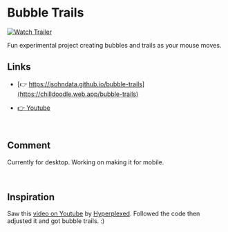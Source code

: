 # Bubble Trails
[![Watch Trailer](./src/readme-bubble-trails.gif)](https://chilldoodle.web.app/bubble-trails)

Fun experimental project creating bubbles and trails as your mouse moves.

## Links
* [👉  https://jsohndata.github.io/bubble-trails](https://chilldoodle.web.app/bubble-trails)

* [👉 Youtube](https://www.youtube.com/watch?v=6Nhmg4nCPXE)

<br>

## Comment
Currently for desktop. Working on making it for mobile.

<br>

## Inspiration
Saw this [video on Youtube](https://www.youtube.com/shorts/VTw2cUVFl1c) by [Hyperplexed](https://www.youtube.com/@Hyperplexed). Followed the code then adjusted it and got bubble trails. :)
